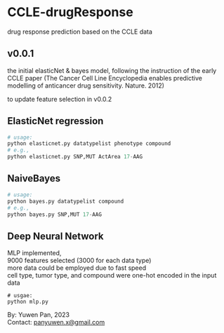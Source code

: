 # CCLE-drugResponse
drug response prediction based on the CCLE data

## v0.0.1

the initial elasticNet & bayes model, following the instruction of the early CCLE paper (The Cancer Cell Line Encyclopedia enables predictive modelling of anticancer drug sensitivity. Nature. 2012)   


to update feature selection in v0.0.2


## ElasticNet regression

```python
# usage: 
python elasticnet.py datatypelist phenotype compound
# e.g., 
python elasticnet.py SNP,MUT ActArea 17-AAG
```

## NaiveBayes

```python
# usage: 
python bayes.py datatypelist compound
# e.g., 
python bayes.py SNP,MUT 17-AAG
```

## Deep Neural Network   

MLP implemented,     
9000 features selected (3000 for each data type)    
more data could be employed due to fast speed    
cell type, tumor type, and compound were one-hot encoded in the input data    

```
# usgae:    
python mlp.py    
```


By: Yuwen Pan, 2023  
Contact: [panyuwen.x@gmail.com](mailto:panyuwen.x@gmail.com)
